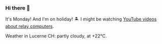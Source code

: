 ### Hi there :wave:

It's Monday! And I'm on holiday! :desert_island: I might be watching [YouTube videos about relay computers](https://youtube.com/playlist?list=PL_1HsIiuOfg3QA91DUd9kGJjQoOHwlt5Q).

Weather in Lucerne CH: partly cloudy, at +22°C.
